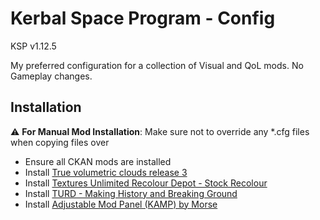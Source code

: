# Kerbal Space Program - Config
KSP v1.12.5

My preferred configuration for a collection of Visual and QoL mods. No Gameplay changes.

## Installation 
:warning: **For Manual Mod Installation**: Make sure not to override any *.cfg files when copying files over

- Ensure all CKAN mods are installed
- Install [True volumetric clouds release 3](https://www.patreon.com/posts/true-volumetric-87982960)
- Install [Textures Unlimited Recolour Depot - Stock Recolour ](https://forum.kerbalspaceprogram.com/topic/174188-112x-textures-unlimited-recolour-depot/)
- Install [TURD - Making History and Breaking Ground](https://github.com/OnlyLightMatters/TURD-MH-BG/releases)
- Install [Adjustable Mod Panel (KAMP) by Morse](https://www.curseforge.com/kerbal/ksp-mods/adjustablemodpanel)

